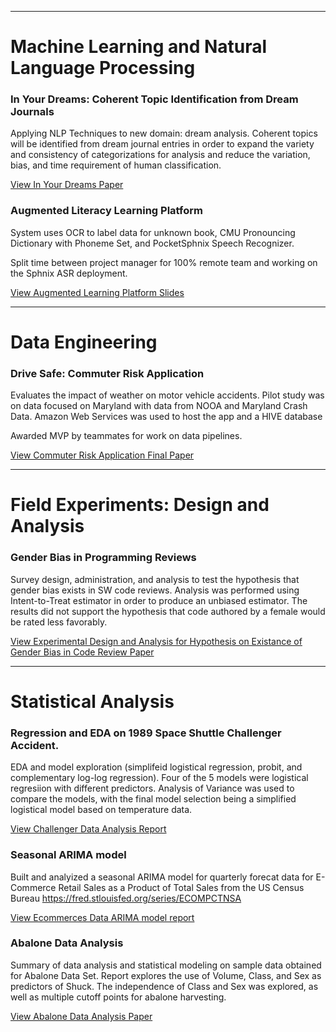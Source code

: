 ___
# Machine Learning and Natural Language Processing



### In Your Dreams: Coherent Topic Identification from Dream Journals 
Applying NLP Techniques to new domain: dream analysis. Coherent topics will be identified from dream journal entries in order to expand the variety and consistency of categorizations for analysis and reduce the variation, bias, and time requirement of human classification.

<a href="kari0219.github.io/pdfs/InYourDreams_Topic_Identification_NLP.pdf" target="_blank">View In Your Dreams Paper </a>



### Augmented Literacy Learning Platform
System uses OCR to label data for unknown book, CMU Pronouncing Dictionary with Phoneme Set, and PocketSphnix Speech Recognizer.

Split time between project manager for 100% remote team and working on the Sphnix ASR deployment.

<a href="kari0219.github.io/pdfs/Augmented%20Reality.pdf" target="_blank">View Augmented Learning Platform Slides </a>


___
# Data Engineering



### Drive Safe: Commuter Risk Application
Evaluates the impact of weather on motor vehicle accidents. Pilot study was on data focused on Maryland with data from NOOA and Maryland Crash Data. 
Amazon Web Services was used to host the app and a HIVE database

Awarded MVP by teammates for work on data pipelines.

<a href="kari0219.github.io/pdfs/W205_Course_Project_FinalReport_Commuter_Risk_Application.pdf" target="_blank">View Commuter Risk Application Final Paper </a>


___
# Field Experiments: Design and Analysis 

###  Gender Bias in Programming Reviews
Survey design, administration, and analysis to test the hypothesis that gender bias exists in SW code reviews.
Analysis was performed using Intent-to-Treat estimator in order to produce an unbiased estimator.
The results did not support the hypothesis that code authored by a female would be rated less favorably.


<a href="kari0219.github.io/pdfs/bias_in_code_reviews.pdf" target="_blank">View Experimental Design and Analysis for Hypothesis on Existance of Gender Bias in Code Review Paper </a>



___
# Statistical Analysis

### Regression and EDA on 1989 Space Shuttle Challenger Accident. 
EDA and model exploration (simplifeid logistical regression, probit, and complementary log-log regression).  Four of the 5 models were logistical regresiion with different predictors.  Analysis of Variance was used to compare the models, with the final model selection being a simplified logistical model based on temperature data.

<a href="kari0219.github.io/pdfs/DA_and_model_selection_for_ChallengerSpace_Shuttle.pdf" target="_blank">View Challenger Data Analysis Report </a>

### Seasonal ARIMA model  
Built and analyized a seasonal ARIMA model for quarterly forecat data for E-Commerce Retail Sales as a Product of Total Sales from the US Census Bureau
https://fred.stlouisfed.org/series/ECOMPCTNSA

<a href="kari0219.github.io/pdfs/ecommerce_data_report.pdf" target="_blank">View Ecommerces Data ARIMA model report</a>

### Abalone Data Analysis
Summary of data analysis and statistical modeling on sample data obtained for Abalone Data Set.
Report explores the use of Volume, Class, and Sex as predictors of Shuck. The independence of Class and Sex was explored, as well as multiple cutoff points for abalone harvesting.

<a href="kari0219.github.io/pdfs/Abalone_Data_Analysis_Report2.pdf" target="_blank">View Abalone Data Analysis Paper </a>
